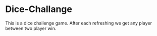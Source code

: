 # Dice-Challange
This is a dice challenge game. After each refreshing we get any player between two player win.
